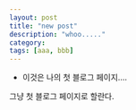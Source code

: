 ```yaml
---
layout: post
title: "new post"
description: "whoo....."
category:
tags: [aaa, bbb]
---
```


* 이것은 나의 첫 블로그 페이지....

그냥 첫 블로그 페이지로 할란다.
